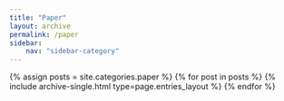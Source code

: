 ```yaml
---
title: "Paper"
layout: archive
permalink: /paper
sidebar:
    nav: "sidebar-category"
---
```


{% assign posts = site.categories.paper %}
{% for post in posts %} {% include archive-single.html type=page.entries_layout %} {% endfor %}
